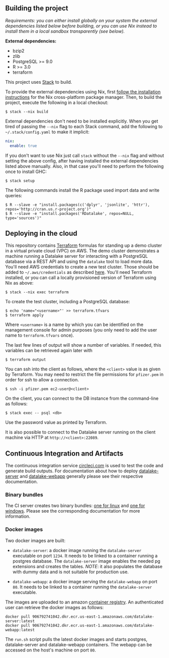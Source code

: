 ## Building the project

*Requirements: you can either install globally on your system the
external dependencies listed below before building, or you can use Nix
instead to install them in a local sandbox transparently (see below).*

**External dependencies:**
* bzip2
* zlib
* PostgreSQL >= 9.0
* R >= 3.0
* terraform

This project uses [Stack][haskell-stack] to build.

To provide the external dependencies using Nix, first
[follow the installation instructions][nix] for the Nix cross-platform
package manager. Then, to build the project, execute the following in
a local checkout:

```
$ stack --nix build
```

External dependencies don't need to be installed explicitly. When you
get tired of passing the `--nix` flag to each Stack command, add the
following to `~/.stack/config.yaml` to make it implicit:

```yaml
nix:
  enable: true
```

If you don't want to use Nix just call `stack` without the `--nix`
flag and without setting the above config, after having installed the
external dependencies listed above manually. Also, in that case you'll
need to perform the following once to install GHC:

```
$ stack setup
```

The following commands install the R package used import data and write
queries:

```
$ R --slave -e "install.packages(c('dplyr', 'jsonlite', 'httr'), repos='http://cran.us.r-project.org')"
$ R --slave -e "install.packages('RDatalake', repos=NULL, type='sources')"
```

[nix]: https://nixos.org/nix
[haskell-stack]: https://docs.haskellstack.org/

## Deploying in the cloud

This repository contains [Terraform][terraform] formulas for standing
up a demo cluster in a virtual private cloud (VPC) on AWS. The demo
cluster demonstrates a machine running a Datalake server for
interacting with a PostgreSQL database via a REST API and using the
`datalake` tool to load more data. You'll need AWS credentials to create
a new test cluster. Those should be added to `~/.aws/credentials` as
described [here][aws-creds]. You'll need Terraform installed, or you
can call a locally provisioned version of Terraform using Nix as
above:

```
$ stack --nix exec terraform
```

To create the test cluster, including a PostgreSQL database:

```
$ echo 'name="<username>"' >> terraform.tfvars
$ terraform apply
```

Where `<username>` is a name by which you can be identified on the
management console for admin purposes (you only need to add the user
name to `terraform.tfvars` once).

The last few lines of output will show a number of variables. If needed,
this variables can be retrieved again later with

```
$ terraform output
```

You can ssh into the client as follows, where the `<client>` value is as given
by Terraform. You may need to restrict the file permissions for `pfizer.pem` in
order for ssh to allow a connection.

```
$ ssh -i pfizer.pem ec2-user@<client>
```

On the client, you can connect to the DB instance from the
command-line as follows:

```
$ stack exec -- psql <db>
```

Use the password value as printed by Terraform.

It is also possible to connect to the Datalake server running on the client
machine via HTTP at `http://<client>:22089`.

## Continuous Integration and Artifacts

The continuous integration service [circleci.com][circleci] is used to test the
code and generate build outputs. For documentation about how to deploy
[datalake-server](./server/README.md) and [datalake-webapp](./webapp/README.md)
generally please see their respective documentation.

### Binary bundles

The CI server creates two binary bundles: [one for
linux](ci/bundle-doc-linux.md) and [one for windows](ci/bundle-doc-win.md).
Please see the corresponding documentation for more information.

### Docker images

Two docker images are built:

* `datalake-server`: a docker image running the `datalake-server` executable on
  port `1234`. It needs to be linked to a container running a postgres
  database. The `datalake-server` image enables the needed pg extensions and
  creates the tables. *NOTE*: it also populates the database with dummy data
  and is not suitable for production use.

* `datalake-webapp`: a docker image serving the `datalake-webapp` on port `80`.
  It needs to be linked to a container running the `datalake-server`
  executable.

The images are uploaded to an amazon [container registry][ecr]. An
authenticated user can retrieve the docker images as follows:

```
docker pull 906792741042.dkr.ecr.us-east-1.amazonaws.com/datalake-server:latest
docker pull 906792741042.dkr.ecr.us-east-1.amazonaws.com/datalake-webapp:latest
```

The `run.sh` script pulls the latest docker images and starts postgres,
datalake-server and datalake-webapp containers. The webapp can be accessed on
the host's machine on port `80`.

[terraform]: https://www.terraform.io/
[aws-creds]: http://docs.aws.amazon.com/cli/latest/userguide/cli-chap-getting-started.html#cli-config-files
[circleci]: http://circleci.com/
[ecr]: https://aws.amazon.com/ecr/

